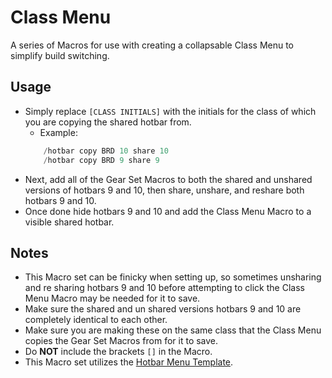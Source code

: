 # Class Menu

A series of Macros for use with creating a collapsable Class Menu to simplify build switching.


## Usage

 - Simply replace `[CLASS INITIALS]` with the initials for the class of which you are copying the shared hotbar from.
    - Example:
    ```cs
        /hotbar copy BRD 10 share 10
        /hotbar copy BRD 9 share 9
    ```
 - Next, add all of the Gear Set Macros to both the shared and unshared versions of hotbars 9 and 10, then share, unshare, and reshare both hotbars 9 and 10.
 - Once done hide hotbars 9 and 10 and add the Class Menu Macro to a visible shared hotbar.

## Notes

 - This Macro set can be finicky when setting up, so sometimes unsharing and re sharing hotbars 9 and 10 before attempting to click the Class Menu Macro may be needed for it to save.
 - Make sure the shared and un shared versions hotbars 9 and 10 are completely identical to each other.
 - Make sure you are making these on the same class that the Class Menu copies the Gear Set Macros from for it to save.
 - Do **NOT** include the brackets `[]` in the Macro.
 - This Macro set utilizes the [Hotbar Menu Template](https://github.com/Discord-Coding-Community/FFXIV-Macros/tree/master/Miscellaneous/Hotbar%20Menu%20Template).